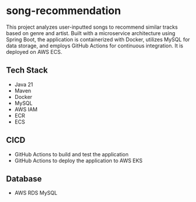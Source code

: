 # song-recommendation
This project analyzes user-inputted songs to recommend similar tracks based on genre and artist. Built with a microservice architecture using Spring Boot, the application is containerized with Docker, utilizes MySQL for data storage, and employs GitHub Actions for continuous integration. It is deployed on AWS ECS.


## Tech Stack

- Java 21   
- Maven
- Docker
- MySQL
- AWS IAM
- ECR
- ECS


## CICD

- GitHub Actions to build and test the application
- GitHub Actions to deploy the application to AWS EKS


## Database

- AWS RDS MySQL

